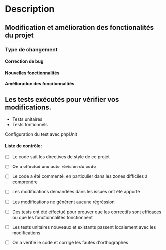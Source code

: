 
# Description

## Modification et amélioration des fonctionalités du projet

### Type de changement

#### Correction de bug

#### Nouvelles fonctionnalités

#### Amélioration des fonctionnalités

## Les tests exécutés pour vérifier vos modifications.

* Tests unitaires
* Tests fontionnels

Configuration du test avec phpUnit

#### Liste de contrôle:

 - [ ] Le code suit les directives de style de ce projet</li>
 - [ ] On a effectué une auto-révision du code</li>
 - [ ] Le code a été commenté, en particulier dans les zones difficiles à comprendre</li>
 - [ ] Les modifications demandées dans les issues ont été apporté</li>
 - [ ] Les modifications ne génèrent aucune régréssion </li>
 - [ ] Des tests ont été effectué pour prouver que les correctifs sont efficaces ou que les fonctionnalités fonctionnent</li>
 - [ ] Les tests unitaires nouveaux et existants passent localement avec les modifications</li>
 - [ ] On a vérifié le code et corrigé les fautes d'orthographes</li>

